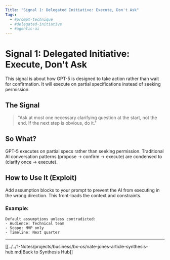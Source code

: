 ```yaml
---
Title: "Signal 1: Delegated Initiative: Execute, Don't Ask"
Tags:
  - #prompt-technique
  - #delegated-initiative
  - #agentic-ai
---
```


# Signal 1: Delegated Initiative: Execute, Don't Ask

This signal is about how GPT-5 is designed to take action rather than wait for confirmation. It will execute on partial specifications instead of seeking permission.

## The Signal

> "Ask at most one necessary clarifying question at the start, not the end. If the next step is obvious, do it."

## So What?

GPT-5 executes on partial specs rather than seeking permission. Traditional AI conversation patterns (propose → confirm → execute) are condensed to (clarify once → execute).

## How to Use It (Exploit)

Add assumption blocks to your prompt to prevent the AI from executing in the wrong direction. This front-loads the context and constraints.

### Example:

```
Default assumptions unless contradicted:
- Audience: Technical team
- Scope: MVP only
- Timeline: Next quarter
```

---

[[../../1-Notes/projects/business/bx-os/nate-jones-article-synthesis-hub.md|Back to Synthesis Hub]]
